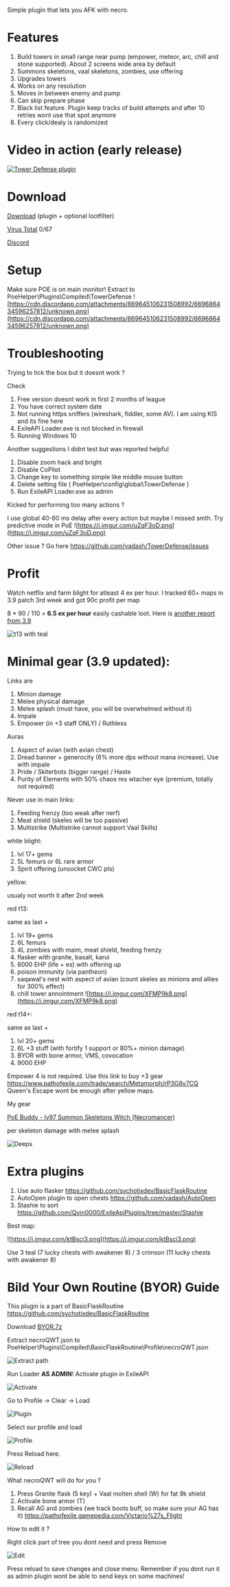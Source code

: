 Simple plugin that lets you AFK with necro.

# Features

1. Build towers in small range near pump (empower, meteor, arc, chill and stone supported). About 2 screens wide area by default
2. Summons skeletons, vaal skeletons, zombies, use offering
3. Upgrades towers
4. Works on any resolution
5. Moves in between enemy and pump
6. Can skip prepare phase
7. Black list feature. Plugin keep tracks of build attempts and after 10 retries wont use that spot anymore
8. Every click/dealy is randomized

# Video in action (early release)

[![Tower Defense plugin](https://i.imgur.com/CiemHav.png)](https://youtu.be/l3qag50mLSs?t=9 "Tower Defense plugin")

# Download
[Download](https://cloud.mail.ru/public/aX3U/4CpuEeicD) (plugin + optional lootfilter)

[Virus Total](https://www.virustotal.com/gui/file/d39a8cf1047167b7b6f7f504b766db81b32431c024e77f9d58dcf36022bb8c4e/detection) 0/67

[Discord](https://discord.gg/krU2DUs)

# Setup 
Make sure POE is on main monitor!
Extract to PoeHelper\Plugins\Compiled\TowerDefense
![https://cdn.discordapp.com/attachments/669645106231508992/669686434596257812/unknown.png](https://cdn.discordapp.com/attachments/669645106231508992/669686434596257812/unknown.png)

# Troubleshooting
Trying to tick the box but it doesnt work ?

Check
1. Free version doesnt work in first 2 months of league
2. You have correct system date
3. Not running https sniffers (wireshark, fiddler, some AV). I am using KIS and its fine here
4. ExileAPI Loader.exe is not blocked in firewall
5. Running Windows 10

Another suggestions I didnt test but was reported helpful
1. Disable zoom hack and bright
2. Disable CoPilot
3. Change key to something simple like middle mouse button
4. Delete setting file ( PoeHelper\config\global\TowerDefense )
5. Run ExileAPI Loader.exe as admin

Kicked for performing too many actions ?

I use global 40-60 ms delay after every action but maybe I missed smth. Try predictive mode in PoE
 ![https://i.imgur.com/uZqF3oD.png](https://i.imgur.com/uZqF3oD.png)

Other issue ? Go here https://github.com/vadash/TowerDefense/issues

# Profit
Watch netflix and farm blight for atleast 4 ex per hour. I tracked 60+ maps in 3.9 patch 3rd week and got 90c profit per map

8 * 90 / 110 = **6.5 ex per hour** easily cashable loot. Here is [another report from 3.9](https://old.reddit.com/r/pathofexile/comments/evqeza/loot_from_40x_blighted_maps/)

![t13 with teal](https://i.imgur.com/hATpF1r.png)

# Minimal gear (3.9 updated):
Links are
1. Minion damage
2. Melee physical damage
3. Melee splash (must have, you will be overwhelmed without it)
4. Impale
5. Empower (in +3 staff ONLY) / Ruthless

Auras
1. Aspect of avian (with avian chest)
2. Dread banner + generocity (6% more dps without mana increase). Use with impale
3. Pride / Skiterbots (bigger range) / Haste
4. Purity of Elements with 50% chaos res wtacher eye (premium, totally not required)

Never use in main links:
1. Feeding frenzy (too weak after nerf)
2. Meat shield (skeles will be too passive)
3. Multistrike (Multistrike cannot support Vaal Skills)

white blight:

1. lvl 17+ gems
2. 5L femurs or 6L rare armor
3. Spirit offering (unsocket CWC pls)

yellow:

usualy not worth it after 2nd week

red t13:

same as last +
1. lvl 19+ gems
2. 6L femurs
3. 4L zombies with maim, meat shield, feeding frenzy
4. flasker with granite, basalt, karui
5. 8000 EHP (life + es) with offering up
6. poison immunity (via pantheon)
7. saqawal's nest with aspect of avian (count skeles as minions and allies for 300% effect)
8. chill tower annointment
![https://i.imgur.com/XFMP9k8.png](https://i.imgur.com/XFMP9k8.png)

red t14+:

same as last +
1. lvl 20+ gems
2. 6L +3 stuff (with fortify 1 support or 80%+ minion damage)
3. BYOR with bone armor, VMS, covocation
4. 9000 EHP

Empower 4 is not required. Use this link to buy +3 gear
https://www.pathofexile.com/trade/search/Metamorph/rP3G8v7CQ
Queen's Escape wont be enough after yellow maps.

My gear 

[PoE Buddy - lv97 Summon Skeletons Witch (Necromancer)](https://poe.technology/poebuddy/Cr8LSnuv#items-view)

per skeleton damage with melee splash

![Deeps](https://i.imgur.com/BpDirWA.png)

# Extra plugins
1. Use auto flasker https://github.com/sychotixdev/BasicFlaskRoutine
2. AutoOpen plugin to open chests https://github.com/vadash/AutoOpen
3. Stashie to sort https://github.com/Qvin0000/ExileApiPlugins/tree/master/Stashie

Best map:

![https://i.imgur.com/ktBsci3.png](https://i.imgur.com/ktBsci3.png)

Use 3 teal (7 lucky chests with awakener 8) / 3 crimson (11 lucky chests with awakener 8)

# Bild Your Own Routine (BYOR) Guide
This plugin is a part of BasicFlaskRoutine https://github.com/sychotixdev/BasicFlaskRoutine

Download [BYOR.7z](https://cloud.mail.ru/public/aX3U/4CpuEeicD/BYOR/)

Extract necroQWT.json to PoeHelper\Plugins\Compiled\BasicFlaskRoutine\Profile\necroQWT.json

![Extract path](https://i.imgur.com/jbuQ13i.png)

Run Loader **AS ADMIN**! Activate plugin in ExileAPI

![Activate](https://i.imgur.com/uo8VWAx.png)

Go to Profile -> Clear -> Load

![Plugin](https://i.imgur.com/FU4012J.png)

Select our profile and load

![Profile](https://i.imgur.com/aWuNRSt.png)

Press Reload here.

![Reload](https://i.imgur.com/ZfPZOSy.png)

What necroQWT will do for you ?

1. Press Granite flask (5 key) + Vaal molten shell (W) for fat 9k shield
2. Activate bone armor (T)
3. Recall AG and zombies (we track boots buff, so make sure your AG has it)
https://pathofexile.gamepedia.com/Victario%27s_Flight

How to edit it ?

Right click part of tree you dont need and press Remove

![Edit](https://i.imgur.com/dcLvQHx.png)

Press reload to save changes and close menu. Remember if you dont run it as admin plugin wont be able to send keys on some machines!
